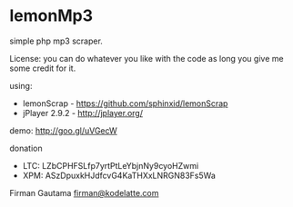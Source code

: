 lemonMp3
========

simple php mp3 scraper.

License: you can do whatever you like with the code as long you give me some credit for it.

using:
- lemonScrap	- https://github.com/sphinxid/lemonScrap
- jPlayer 2.9.2	- http://jplayer.org/

demo: http://goo.gl/uVGecW

donation
- LTC: LZbCPHFSLfp7yrtPtLeYbjnNy9cyoHZwmi
- XPM: ASzDpuxkHJdfcvG4KaTHXxLNRGN83Fs5Wa

Firman Gautama
firman@kodelatte.com
